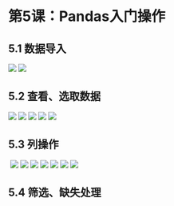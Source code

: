 # 第5课：Pandas入门操作

## 5.1 数据导入
![](https://img3.doubanio.com/view/photo/l/public/p2533823204.jpg)
![](https://img3.doubanio.com/view/photo/l/public/p2533823200.jpg)

## 5.2 查看、选取数据
![](https://img3.doubanio.com/view/photo/l/public/p2533824004.jpg)
![](https://img3.doubanio.com/view/photo/l/public/p2533824010.jpg)
![](https://img1.doubanio.com/view/photo/l/public/p2533824007.jpg)
![](https://img3.doubanio.com/view/photo/l/public/p2533824005.jpg)
![](https://img1.doubanio.com/view/photo/l/public/p2533824008.jpg)

## 5.3 列操作
![]()
![](https://img3.doubanio.com/view/photo/l/public/p2533824801.webp)
![](https://img3.doubanio.com/view/photo/l/public/p2533824826.webp)
![](https://img1.doubanio.com/view/photo/l/public/p2533824818.webp)
![](https://img3.doubanio.com/view/photo/l/public/p2533824812.webp)
![](https://img1.doubanio.com/view/photo/l/public/p2533824819.webp)
![](https://img3.doubanio.com/view/photo/l/public/p2533824806.webp)
![](https://img1.doubanio.com/view/photo/l/public/p2533824799.webp)

## 5.4 筛选、缺失处理
![]()
